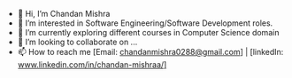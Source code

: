 - 👋 Hi, I’m Chandan Mishra
- 👀 I’m interested in Software Engineering/Software Development roles.
- 🌱 I’m currently exploring different courses in Computer Science domain
- 💞️ I’m looking to collaborate on ...
- 📫 How to reach me [Email: chandanmishra0288@gmail.com] | [linkedIn: www.linkedin.com/in/chandan-mishraa/] 

<!---
CaMishra/CaMishra is a ✨ special ✨ repository because its `README.md` (this file) appears on your GitHub profile.
You can click the Preview link to take a look at your changes.
--->
